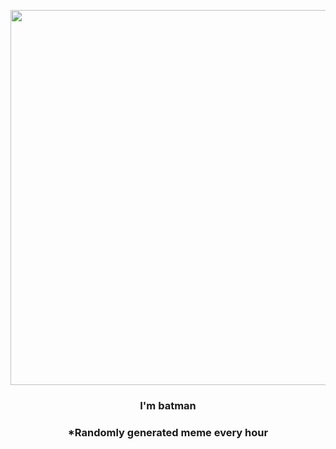 <p align="center">
        <img src="https://i.redd.it/o2s6lcsad5n81.jpg" width="600" height="600">
        </p>
        <h3 align="center">I'm batman</h3>
        <h3 align="center">*Randomly generated meme every hour</h3>
    